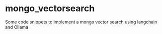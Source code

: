 # mongo_vectorsearch
Some code snippets to implement a mongo vector search using langchain and Ollama
